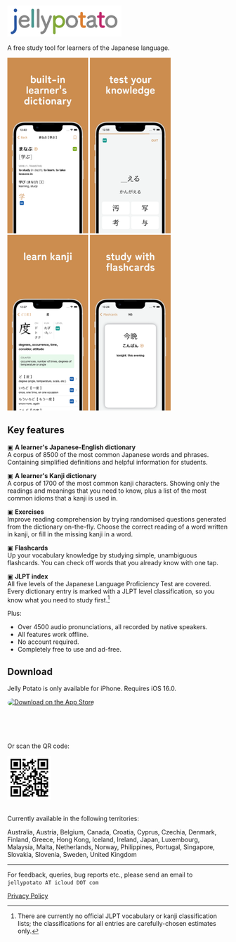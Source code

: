 <picture>
  <img alt="jellypotato logo" src="assets/jellypotatologoheader.png" width="260" height="70">
</picture>

A free study tool for learners of the Japanese language.

<picture>
  <a href="assets/appstore_sc_iphone67_dict.png"><img alt="screenshot" src="assets/appstore_sc_iphone67_dict.png" width="184" height="400"></a>
</picture>
<picture>
  <a href="assets/appstore_sc_iphone67_exercise.png"><img alt="screenshot" src="assets/appstore_sc_iphone67_exercise.png" width="184" height="400"></a>
</picture>
<picture>
  <a href="assets/appstore_sc_iphone67_kanji.png"><img alt="screenshot" src="assets/appstore_sc_iphone67_kanji.png" width="184" height="400"></a>
</picture>
<picture>
  <a href="assets/appstore_sc_iphone67_flashcards.png"><img alt="screenshot" src="assets/appstore_sc_iphone67_flashcards.png" width="184" height="400"></a>
</picture>

## Key features

▣ **A learner's Japanese-English dictionary**<br>
A corpus of 8500 of the most common Japanese words and phrases. Containing simplified definitions and helpful information for students. 

▣ **A learner's Kanji dictionary**<br>
A corpus of 1700 of the most common kanji characters. Showing only the readings and meanings that you need to know, plus a list of the most common idioms that a kanji is used in.

▣ **Exercises**<br>
Improve reading comprehension by trying randomised questions generated from the dictionary on-the-fly. Choose the correct reading of a word written in kanji, or fill in the missing kanji in a word. 

▣ **Flashcards**<br>
Up your vocabulary knowledge by studying simple, unambiguous flashcards. You can check off words that you already know with one tap. 

▣ **JLPT index**<br>
All five levels of the Japanese Language Proficiency Test are covered. Every dictionary entry is marked with a JLPT level classification, so you know what you need to study first.[^1]

Plus:

* Over 4500 audio pronunciations, all recorded by native speakers.
* All features work offline.
* No account required.
* Completely free to use and ad-free.

## Download

Jelly Potato is only available for iPhone. Requires iOS 16.0.

<a href="https://apps.apple.com/gb/app/jelly-potato/id1669584186?itsct=apps_box_badge&amp;itscg=30200" style="display: inline-block; overflow: hidden; border-radius: 13px; width: 250px; height: 83px;"><img src="https://tools.applemediaservices.com/api/badges/download-on-the-app-store/black/en-us?size=250x83&amp;releaseDate=1676678400" alt="Download on the App Store" style="border-radius: 13px; width: 250px; height: 83px;"></a>

Or scan the QR code:  

<picture>
<img src="assets/qr-code.jpg" width="100" height="100">
</picture>

<br>Currently available in the following territories:<br>

Australia, Austria, Belgium, Canada, Croatia, Cyprus, Czechia, Denmark, Finland, Greece, Hong Kong, Iceland, Ireland, Japan, Luxembourg, Malaysia, Malta, Netherlands, Norway, Philippines, Portugal, Singapore, Slovakia, Slovenia, Sweden, United Kingdom

[^1]: There are currently no official JLPT vocabulary or kanji classification lists; the classifications for all entries are carefully-chosen estimates only.

---

For feedback, queries, bug reports etc., please send an email to `jellypotato AT icloud DOT com`

[Privacy Policy](privacypolicy.md)
